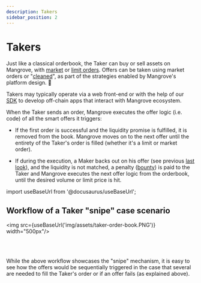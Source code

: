 ```yaml
---
description: Takers
sidebar_position: 2
---
```



# Takers

Just like a classical orderbook, the Taker can buy or sell assets on Mangrove, with [market](../../../web-app/trade/how-to-market-order.md) or [limit orders](../../../web-app/trade/how-to-limit-order.md). Offers can be taken using market orders or "[cleaned](../../../../developers/protocol/technical-references/offer-cleaning.md)", as part of the strategies enabled by Mangrove's platform design. 🧿

Takers may typically operate via a web front-end or with the help of our [SDK](../../../../developers/SDK/README.md) to develop off-chain apps that interact with Mangrove ecosystem.

When the Taker sends an order, Mangrove executes the offer logic (i.e. code) of all the smart offers it triggers:

* If the first order is successful and the liquidity promise is fulfilled, it is removed from the book. Mangrove moves on to the next offer until the entirety of the Taker's order is filled (whether it's a limit or market order).

* If during the execution, a Maker backs out on his offer (see previous [last look](../smart-offers.md)), and the liquidity is not matched, a penalty ([bounty](../../../../developers/terms/bounty.md))  is paid to the Taker and Mangrove executes the next offer logic from the orderbook, until the desired volume or limit price is hit.

import useBaseUrl from '@docusaurus/useBaseUrl';

## Workflow of a Taker "snipe" case scenario

<img src={useBaseUrl('img/assets/taker-order-book.PNG')} width="500px"/>

<br /><br />

While the above workflow showcases the "snipe" mechanism, it is easy to see how the offers would be sequentially triggered in the case that several are needed to fill the Taker's order or if an offer fails (as explained above).